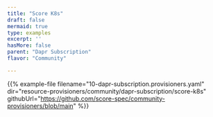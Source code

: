 ```yaml
---
title: "Score K8s"
draft: false
mermaid: true
type: examples
excerpt: ''
hasMore: false
parent: "Dapr Subscription"
flavor: "Community"

---
```


{{% example-file filename="10-dapr-subscription.provisioners.yaml" dir="resource-provisioners/community/dapr-subscription/score-k8s" githubUrl="https://github.com/score-spec/community-provisioners/blob/main" %}}
